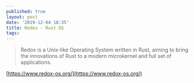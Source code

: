```yaml
---
published: true
layout: post
date: '2019-12-04 18:35'
title: Redox - Rust OS
tags: 
---
```

> Redox is a Unix-like Operating System written in Rust, aiming to bring the innovations of Rust to a modern microkernel and full set of applications.

[https://www.redox-os.org/](https://www.redox-os.org/)
